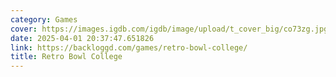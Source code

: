 ```yaml
---
category: Games
cover: https://images.igdb.com/igdb/image/upload/t_cover_big/co73zg.jpg
date: 2025-04-01 20:37:47.651826
link: https://backloggd.com/games/retro-bowl-college/
title: Retro Bowl College
---
```

